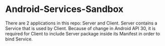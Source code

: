 # Android-Services-Sandbox

There are 2 applications in this repo: Server and Client. Server contains a Service that is used by Client. Because of change in Android API 30, it is required for Client to include Server package inside its Manifest in order to bind Service.
